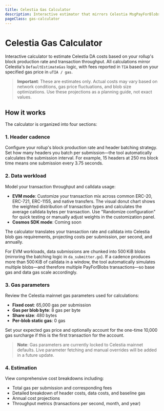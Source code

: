 ```yaml
---
title: Celestia Gas Calculator
description: Interactive estimator that mirrors Celestia MsgPayForBlobs gas logic with a focus on header sizing.
pageClass: gas-calculator
---
```


# Celestia Gas Calculator

Interactive calculator to estimate Celestia DA costs based on your rollup's block production rate and transaction throughput. All calculations mirror Celestia's `DefaultEstimateGas` logic, with fees reported in `TIA` based on your specified gas price in `uTIA / gas`.

> **Important**: These are estimates only. Actual costs may vary based on network conditions, gas price fluctuations, and blob size optimizations. Use these projections as a planning guide, not exact values.

## How it works

The calculator is organized into four sections:

### 1. Header cadence

Configure your rollup's block production rate and header batching strategy. Set how many headers you batch per submission—the tool automatically calculates the submission interval. For example, 15 headers at 250 ms block time means one submission every 3.75 seconds.

### 2. Data workload

Model your transaction throughput and calldata usage:

- **EVM mode**: Customize your transaction mix across common ERC-20, ERC-721, ERC-1155, and native transfers. The visual donut chart shows the weighted distribution of transaction types and calculates the average calldata bytes per transaction. Use "Randomize configuration" for quick testing or manually adjust weights in the customization panel.
- **Cosmos SDK mode**: Coming soon

The calculator translates your transaction rate and calldata into Celestia blob gas requirements, projecting costs per submission, per second, and annually.

For EVM workloads, data submissions are chunked into 500 KiB blobs (mirroring the batching logic in `da_submitter.go`). If a cadence produces more than 500 KiB of calldata in a window, the tool automatically simulates multiple blobs—and therefore multiple PayForBlobs transactions—so base gas and data gas scale accordingly.

### 3. Gas parameters

Review the Celestia mainnet gas parameters used for calculations:

- **Fixed cost**: 65,000 gas per submission
- **Gas per blob byte**: 8 gas per byte
- **Share size**: 480 bytes
- **Per-blob static gas**: 0 gas

Set your expected gas price and optionally account for the one-time 10,000 gas surcharge if this is the first transaction for the account.

> **Note**: Gas parameters are currently locked to Celestia mainnet defaults. Live parameter fetching and manual overrides will be added in a future update.

### 4. Estimation

View comprehensive cost breakdowns including:

- Total gas per submission and corresponding fees
- Detailed breakdown of header costs, data costs, and baseline gas
- Annual cost projections
- Throughput metrics (transactions per second, month, and year)

<CelestiaGasEstimator />
